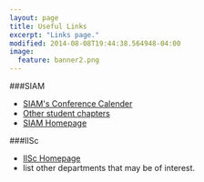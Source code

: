 ```yaml
---
layout: page
title: Useful Links
excerpt: "Links page."
modified: 2014-08-08T19:44:38.564948-04:00
image:
  feature: banner2.png
---
```


###SIAM

* [SIAM's Conference Calender](http://www.siam.org/meetings/calendar.php)
* [Other student chapters](http://www.siam.org/students/chapters/current.php)
* [SIAM Homepage](http://www.siam.org/)  

###IISc

* [IISc Homepage](http://www.iisc.ernet.in/)
*  list other departments that may be of interest.